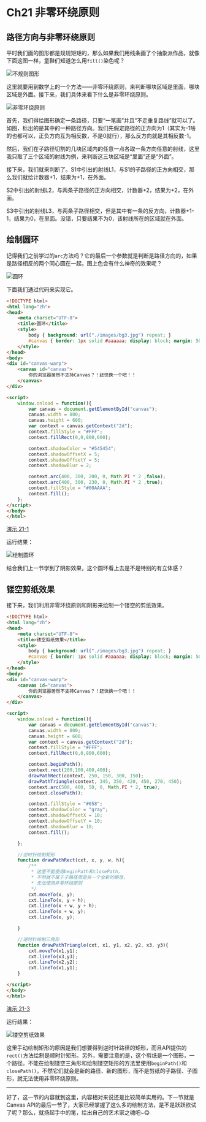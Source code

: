 # Ch21 非零环绕原则

## 路径方向与非零环绕原则

平时我们画的图形都是规规矩矩的，那么如果我们用线条画了个抽象派作品，就像下面这图一样，童鞋们知道怎么用`fill()`染色呢？

![不规则图形](http://airing.ursb.me/edu21-1.jpg)

这里就要用到数学上的一个方法——非零环绕原则，来判断哪块区域是里面，哪块区域是外面。接下来，我们具体来看下什么是非零环绕原则。

![非零环绕原则](http://airing.ursb.me/edu21-2.jpg)

首先，我们得给图形确定一条路径，只要“一笔画”并且“不走重复路线”就可以了。如图，标出的是其中的一种路径方向。我们先假定路径的正方向为1（其实为-1啥的也都可以，正负方向互为相反数，不是0就行），那么反方向就是其相反数-1。

然后，我们在子路径切割的几块区域内的任意一点各取一条方向任意的射线，这里我只取了三个区域的射线为例，来判断这三块区域是“里面”还是“外面”。

接下来，我们就来判断了。S1中引出的射线L1，与S1的子路径的正方向相交，那么我们就给计数器+1，结果为+1，在外面。

S2中引出的射线L2，与两条子路径的正方向相交，计数器+2，结果为+2，在外面。

S3中引出的射线L3，与两条子路径相交，但是其中有一条的反方向，计数器+1-1，结果为0，在里面。没错，只要结果不为0，该射线所在的区域就在外面。

## 绘制圆环

记得我们之前学过的`arc`方法吗？它的最后一个参数就是判断是路径方向的，如果是路径相反的两个同心圆在一起，图上色会有什么神奇的效果呢？

![圆环](http://airing.ursb.me/edu21-3.jpg)

下面我们通过代码来实现它。

```HTML
<!DOCTYPE html>
<html lang="zh">
<head>
    <meta charset="UTF-8">
    <title>圆环</title>
    <style>
        body { background: url("./images/bg3.jpg") repeat; }
        #canvas { border: 1px solid #aaaaaa; display: block; margin: 50px auto; }
    </style>
</head>
<body>
<div id="canvas-warp">
    <canvas id="canvas">
        你的浏览器居然不支持Canvas？！赶快换一个吧！！
    </canvas>
</div>

<script>
    window.onload = function(){
        var canvas = document.getElementById("canvas");
        canvas.width = 800;
        canvas.height = 600;
        var context = canvas.getContext("2d");
        context.fillStyle = "#FFF";
        context.fillRect(0,0,800,600);

        context.shadowColor = "#545454";
        context.shadowOffsetX = 5;
        context.shadowOffsetY = 5;
        context.shadowBlur = 2;

        context.arc(400, 300, 200, 0, Math.PI * 2 ,false);
        context.arc(400, 300, 230, 0, Math.PI * 2 ,true);
        context.fillStyle = "#00AAAA";
        context.fill();
    };
</script>
</body>
</html>
```

[演示 21-1](http://airingursb.github.io/canvas/Canvas/21/21-1.html)

运行结果：

![绘制圆环](http://airing.ursb.me/edu21-4.png-html.jpg)

结合我们上一节学到了阴影效果，这个圆环看上去是不是特别的有立体感？

## 镂空剪纸效果
接下来，我们利用非零环绕原则和阴影来绘制一个镂空的剪纸效果。

```HTML
<!DOCTYPE html>
<html lang="zh">
<head>
    <meta charset="UTF-8">
    <title>镂空剪纸效果</title>
    <style>
        body { background: url("./images/bg3.jpg") repeat; }
        #canvas { border: 1px solid #aaaaaa; display: block; margin: 50px auto; }
    </style>
</head>
<body>
<div id="canvas-warp">
    <canvas id="canvas">
        你的浏览器居然不支持Canvas？！赶快换一个吧！！
    </canvas>
</div>

<script>
    window.onload = function(){
        var canvas = document.getElementById("canvas");
        canvas.width = 800;
        canvas.height = 600;
        var context = canvas.getContext("2d");
        context.fillStyle = "#FFF";
        context.fillRect(0,0,800,600);

        context.beginPath();
        context.rect(200,100,400,400);
        drawPathRect(context, 250, 150, 300, 150);
        drawPathTriangle(context, 345, 350, 420, 450, 270, 450);
        context.arc(500, 400, 50, 0, Math.PI * 2, true);
        context.closePath();

        context.fillStyle = "#058";
        context.shadowColor = "gray";
        context.shadowOffsetX = 10;
        context.shadowOffsetY = 10;
        context.shadowBlur = 10;
        context.fill();

    };

    //逆时针绘制矩形
    function drawPathRect(cxt, x, y, w, h){
        /**
         * 这里不能使用beginPath和closePath，
         * 不然就不属于子路径而是另一个全新的路径，
         * 无法使用非零环绕原则
         */
        cxt.moveTo(x, y);
        cxt.lineTo(x, y + h);
        cxt.lineTo(x + w, y + h);
        cxt.lineTo(x + w, y);
        cxt.lineTo(x, y);

    }

    //逆时针绘制三角形
    function drawPathTriangle(cxt, x1, y1, x2, y2, x3, y3){
        cxt.moveTo(x1,y1);
        cxt.lineTo(x3,y3);
        cxt.lineTo(x2,y2);
        cxt.lineTo(x1,y1);
    }

</script>
</body>
</html>
```
[演示 21-3](http://airingursb.github.io/canvas/Canvas/21/21-3.html)

运行结果：

![镂空剪纸效果](http://airing.ursb.me/edu21-5.png-html.jpg)

这里手动绘制矩形的原因是我们想要得到逆时针路径的矩形，而且API提供的`rect()`方法绘制是顺时针矩形。另外，需要注意的是，这个剪纸是一个图形，一个路径。不能在绘制镂空三角形和绘制镂空矩形的方法里使用`beginPath()`和`closePath()`，不然它们就会是新的路径、新的图形，而不是剪纸的子路径、子图形，就无法使用非零环绕原则。

***
好了，这一节的内容就到这里，内容相对来说还是比较简单实用的。下一节就是Canvas API的最后一节了，大家已经掌握了这么多的绘制方法，是不是跃跃欲试了呢？那么，就扬起手中的笔，绘出自己的艺术家之魂吧~😋

